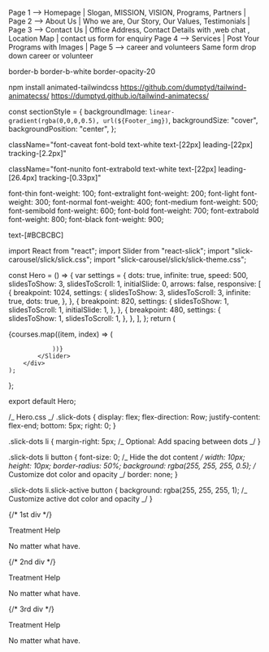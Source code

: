 Page 1 --> Homepage | Slogan, MISSION, VISION, Programs, Partners |
Page 2 --> About Us | Who we are, Our Story, Our Values, Testimonials |
Page 3 --> Contact Us | Office Address, Contact Details with ,web chat , Location Map | contact us form for enquiry
Page 4 --> Services | Post Your Programs with Images |
Page 5 --> career and volunteers
Same form drop down career or volunteer

<!-- Border Style -->

border-b border-b-white border-opacity-20

<!-- Animation -->

npm install animated-tailwindcss
https://github.com/dumptyd/tailwind-animatecss/
https://dumptyd.github.io/tailwind-animatecss/

<!-- BG Image Add  -->

const sectionStyle = {
backgroundImage: `linear-gradient(rgba(0,0,0,0.5), url(${Footer_img})`,
backgroundSize: "cover",
backgroundPosition: "center",
};


<!-- Section Style -->
<div className='w-full flex flex-col md:px-12 px-12 my-24 items-center justify-center'></div>


<!-- Text Style -->
className="font-caveat font-bold text-white text-[22px] leading-[22px] tracking-[2.2px]"

className="font-nunito font-extrabold text-white text-[22px] leading-[26.4px] tracking-[0.33px]"

font-thin font-weight: 100;
font-extralight font-weight: 200;
font-light font-weight: 300;
font-normal font-weight: 400;
font-medium font-weight: 500;
font-semibold font-weight: 600;
font-bold font-weight: 700;
font-extrabold font-weight: 800;
font-black font-weight: 900;

text-[#BCBCBC]

import React from "react";
import Slider from "react-slick";
import "slick-carousel/slick/slick.css";
import "slick-carousel/slick/slick-theme.css";

const Hero = () => {
var settings = {
dots: true,
infinite: true,
speed: 500,
slidesToShow: 3,
slidesToScroll: 1,
initialSlide: 0,
arrows: false,
responsive: [
{
breakpoint: 1024,
settings: {
slidesToShow: 3,
slidesToScroll: 3,
infinite: true,
dots: true,
},
},
{
breakpoint: 820,
settings: {
slidesToShow: 1,
slidesToScroll: 1,
initialSlide: 1,
},
},
{
breakpoint: 480,
settings: {
slidesToShow: 1,
slidesToScroll: 1,
},
},
],
};
return (

<div>
<Slider {...settings} className="custom-slider">
{courses.map((item, index) => (
<div
						id="Slider-Boxes"
						key={index}
						className="p-4 shadow-lg min-w-[full] bg-white flex flex-col"></div>

    			))}
    		</Slider>
    	</div>
    );

};

export default Hero;

/_ Hero.css _/
.slick-dots {
display: flex;
flex-direction: Row;
justify-content: flex-end;
bottom: 5px;
right: 0;
}

.slick-dots li {
margin-right: 5px; /_ Optional: Add spacing between dots _/
}

.slick-dots li button {
font-size: 0; /_ Hide the dot content _/
width: 10px;
height: 10px;
border-radius: 50%;
background: rgba(255, 255, 255, 0.5); /_ Customize dot color and opacity _/
border: none;
}

.slick-dots li.slick-active button {
background: rgba(255, 255, 255, 1); /_ Customize active dot color and opacity _/
}

<!-- .....................Absoulute Div Width......................................... -->
<div className="flex flex-col md:px-12 px-12 w-full mt-24 md:mt-0">
			<div className="grid md:grid-cols-3 relative w-full ">
				{/* 1st div */}
				<div className="relative flex items-center justify-center px-[15px] w-full">
					<img
						src={Progress_img1}
						alt=""
						className="object-cover w-full h-auto"
					/>
					<div className="Flex-col absolute rounded-[58px] bg-[#F1F6F7]  left-1/2 transform -translate-x-1/2 -top-10 py-4  w-[calc(100%-30px)] md:w-[calc(100%-30px)]">
						<div className="flex flex-row md:flex-row items-center gap-5 justify-center">
							<img
								src={Progress_icon1}
								alt=""
								className="w-8 h-8 md:w-auto md:h-auto"
							/>
							<div className="flex flex-col gap-[9px]">
								<p className="font-nunito font-extrabold text-[#122F2A] text-[20px] md:text-[24px] leading-[24px] md:leading-[28.8px]">
									Treatment Help
								</p>
								<p className="font-rubik font-normal text-[#636363] text-[14px] md:text-[16px] leading-[20px] md:leading-[28px]">
									No matter what have.
								</p>
							</div>
						</div>
					</div>
				</div>
				{/* 2nd div */}
				<div className="relative flex items-center justify-center px-[15px] w-full">
					<img
						src={Progress_img1}
						alt=""
						className="object-cover w-full h-auto"
					/>
					<div className="absolute rounded-[58px] bg-[#F1F6F7]  left-1/2 transform -translate-x-1/2 -top-10 py-4  w-[calc(100%-30px)] md:w-[calc(100%-30px)]">
						<div className="flex flex-row md:flex-row items-center gap-5 justify-center">
							<img
								src={Progress_icon1}
								alt=""
								className="w-8 h-8 md:w-auto md:h-auto"
							/>
							<div className="flex flex-col gap-[9px]">
								<p className="font-nunito font-extrabold text-[#122F2A] text-[20px] md:text-[24px] leading-[24px] md:leading-[28.8px]">
									Treatment Help
								</p>
								<p className="font-rubik font-normal text-[#636363] text-[14px] md:text-[16px] leading-[20px] md:leading-[28px]">
									No matter what have.
								</p>
							</div>
						</div>
					</div>
				</div>
				{/* 3rd div */}
				<div className="relative flex items-center justify-center px-[15px] w-full">
					<img
						src={Progress_img1}
						alt=""
						className="object-cover w-full h-auto"
					/>
					<div className="absolute rounded-[58px] bg-[#F1F6F7]  left-1/2 transform -translate-x-1/2 -top-10 py-4  w-[calc(100%-30px)] md:w-[calc(100%-30px)]">
						<div className="flex flex-row md:flex-row items-center gap-5 justify-center">
							<img
								src={Progress_icon1}
								alt=""
								className="w-8 h-8 md:w-auto md:h-auto"
							/>
							<div className="flex flex-col gap-[9px]">
								<p className="font-nunito font-extrabold text-[#122F2A] text-[20px] md:text-[24px] leading-[24px] md:leading-[28.8px]">
									Treatment Help
								</p>
								<p className="font-rubik font-normal text-[#636363] text-[14px] md:text-[16px] leading-[20px] md:leading-[28px]">
									No matter what have.
								</p>
							</div>
						</div>
					</div>
				</div>
			</div>
		</div>

<!-- .....................Absoulute Div Width......................................... -->